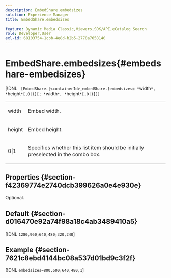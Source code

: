 ```yaml
---
description: EmbedShare.embedsizes
solution: Experience Manager
title: EmbedShare.embedsizes

feature: Dynamic Media Classic,Viewers,SDK/API,eCatalog Search
role: Developer,User
exl-id: 68103754-1cbb-4e8d-b2b5-2770a7658140
---
```

# EmbedShare.embedsizes{#embedshare-embedsizes}

 [!DNL ` [EmbedShare.|<containerId>_embedShare.]embedsizes= *`width`*, *`height`*[,0|1][; *`width`*, *`height`*[,0|1]]`]

<table id="table_2B109D2F91E64B5382B31921C3780FA5"> 
 <tbody> 
  <tr> 
   <td colname="col1"> <p> <span class="codeph"> <span class="varname"> width </span> </span> </p> </td> 
   <td colname="col2"> <p>Embed width. </p> </td> 
  </tr> 
  <tr> 
   <td colname="col1"> <p> <span class="codeph"> <span class="varname"> height </span> </span> </p> </td> 
   <td colname="col2"> <p>Embed height. </p> </td> 
  </tr> 
  <tr> 
   <td colname="col1"> <p> <span class="codeph"> 0|1 </span> </p> </td> 
   <td colname="col2"> <p> Specifies whether this list item should be initially preselected in the combo box. </p> </td> 
  </tr> 
 </tbody> 
</table>

## Properties {#section-f42369774e2740dcb399626a0e4e930e}

Optional.

## Default {#section-d016470e92a74f98a18c4ab3489410a5}

[!DNL `1280,960;640,480;320,240`]

## Example {#section-7621c8ebd4144bc08a537d01bd9c3f2f}

[!DNL `embedsizes=800,600;640,480,1`]
